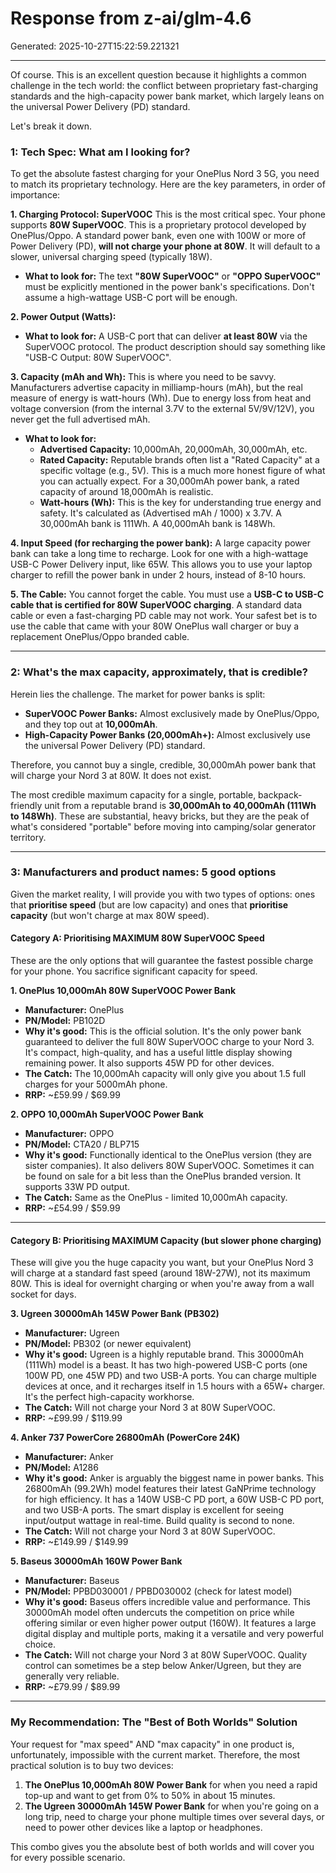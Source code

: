 # Response from z-ai/glm-4.6

Generated: 2025-10-27T15:22:59.221321

---


Of course. This is an excellent question because it highlights a common challenge in the tech world: the conflict between proprietary fast-charging standards and the high-capacity power bank market, which largely leans on the universal Power Delivery (PD) standard.

Let's break it down.

### 1: Tech Spec: What am I looking for?

To get the absolute fastest charging for your OnePlus Nord 3 5G, you need to match its proprietary technology. Here are the key parameters, in order of importance:

**1. Charging Protocol: SuperVOOC**
This is the most critical spec. Your phone supports **80W SuperVOOC**. This is a proprietary protocol developed by OnePlus/Oppo. A standard power bank, even one with 100W or more of Power Delivery (PD), **will not charge your phone at 80W**. It will default to a slower, universal charging speed (typically 18W).
*   **What to look for:** The text **"80W SuperVOOC"** or **"OPPO SuperVOOC"** must be explicitly mentioned in the power bank's specifications. Don't assume a high-wattage USB-C port will be enough.

**2. Power Output (Watts):**
*   **What to look for:** A USB-C port that can deliver **at least 80W** via the SuperVOOC protocol. The product description should say something like "USB-C Output: 80W SuperVOOC".

**3. Capacity (mAh and Wh):**
This is where you need to be savvy. Manufacturers advertise capacity in milliamp-hours (mAh), but the real measure of energy is watt-hours (Wh). Due to energy loss from heat and voltage conversion (from the internal 3.7V to the external 5V/9V/12V), you never get the full advertised mAh.
*   **What to look for:**
    *   **Advertised Capacity:** 10,000mAh, 20,000mAh, 30,000mAh, etc.
    *   **Rated Capacity:** Reputable brands often list a "Rated Capacity" at a specific voltage (e.g., 5V). This is a much more honest figure of what you can actually expect. For a 30,000mAh power bank, a rated capacity of around 18,000mAh is realistic.
    *   **Watt-hours (Wh):** This is the key for understanding true energy and safety. It's calculated as (Advertised mAh / 1000) x 3.7V. A 30,000mAh bank is 111Wh. A 40,000mAh bank is 148Wh.

**4. Input Speed (for recharging the power bank):**
A large capacity power bank can take a long time to recharge. Look for one with a high-wattage USB-C Power Delivery input, like 65W. This allows you to use your laptop charger to refill the power bank in under 2 hours, instead of 8-10 hours.

**5. The Cable:**
You cannot forget the cable. You must use a **USB-C to USB-C cable that is certified for 80W SuperVOOC charging**. A standard data cable or even a fast-charging PD cable may not work. Your safest bet is to use the cable that came with your 80W OnePlus wall charger or buy a replacement OnePlus/Oppo branded cable.

---

### 2: What's the max capacity, approximately, that is credible?

Herein lies the challenge. The market for power banks is split:
*   **SuperVOOC Power Banks:** Almost exclusively made by OnePlus/Oppo, and they top out at **10,000mAh**.
*   **High-Capacity Power Banks (20,000mAh+):** Almost exclusively use the universal Power Delivery (PD) standard.

Therefore, you cannot buy a single, credible, 30,000mAh power bank that will charge your Nord 3 at 80W. It does not exist.

The most credible maximum capacity for a single, portable, backpack-friendly unit from a reputable brand is **30,000mAh to 40,000mAh (111Wh to 148Wh)**. These are substantial, heavy bricks, but they are the peak of what's considered "portable" before moving into camping/solar generator territory.

---

### 3: Manufacturers and product names: 5 good options

Given the market reality, I will provide you with two types of options: ones that **prioritise speed** (but are low capacity) and ones that **prioritise capacity** (but won't charge at max 80W speed).

#### **Category A: Prioritising MAXIMUM 80W SuperVOOC Speed**

These are the only options that will guarantee the fastest possible charge for your phone. You sacrifice significant capacity for speed.

**1. OnePlus 10,000mAh 80W SuperVOOC Power Bank**
*   **Manufacturer:** OnePlus
*   **PN/Model:** PB102D
*   **Why it's good:** This is the official solution. It's the only power bank guaranteed to deliver the full 80W SuperVOOC charge to your Nord 3. It's compact, high-quality, and has a useful little display showing remaining power. It also supports 45W PD for other devices.
*   **The Catch:** The 10,000mAh capacity will only give you about 1.5 full charges for your 5000mAh phone.
*   **RRP:** ~£59.99 / $69.99

**2. OPPO 10,000mAh SuperVOOC Power Bank**
*   **Manufacturer:** OPPO
*   **PN/Model:** CTA20 / BLP715
*   **Why it's good:** Functionally identical to the OnePlus version (they are sister companies). It also delivers 80W SuperVOOC. Sometimes it can be found on sale for a bit less than the OnePlus branded version. It supports 33W PD output.
*   **The Catch:** Same as the OnePlus - limited 10,000mAh capacity.
*   **RRP:** ~£54.99 / $59.99

---

#### **Category B: Prioritising MAXIMUM Capacity (but slower phone charging)**

These will give you the huge capacity you want, but your OnePlus Nord 3 will charge at a standard fast speed (around 18W-27W), not its maximum 80W. This is ideal for overnight charging or when you're away from a wall socket for days.

**3. Ugreen 30000mAh 145W Power Bank (PB302)**
*   **Manufacturer:** Ugreen
*   **PN/Model:** PB302 (or newer equivalent)
*   **Why it's good:** Ugreen is a highly reputable brand. This 30000mAh (111Wh) model is a beast. It has two high-powered USB-C ports (one 100W PD, one 45W PD) and two USB-A ports. You can charge multiple devices at once, and it recharges itself in 1.5 hours with a 65W+ charger. It's the perfect high-capacity workhorse.
*   **The Catch:** Will not charge your Nord 3 at 80W SuperVOOC.
*   **RRP:** ~£99.99 / $119.99

**4. Anker 737 PowerCore 26800mAh (PowerCore 24K)**
*   **Manufacturer:** Anker
*   **PN/Model:** A1286
*   **Why it's good:** Anker is arguably the biggest name in power banks. This 26800mAh (99.2Wh) model features their latest GaNPrime technology for high efficiency. It has a 140W USB-C PD port, a 60W USB-C PD port, and two USB-A ports. The smart display is excellent for seeing input/output wattage in real-time. Build quality is second to none.
*   **The Catch:** Will not charge your Nord 3 at 80W SuperVOOC.
*   **RRP:** ~£149.99 / $149.99

**5. Baseus 30000mAh 160W Power Bank**
*   **Manufacturer:** Baseus
*   **PN/Model:** PPBD030001 / PPBD030002 (check for latest model)
*   **Why it's good:** Baseus offers incredible value and performance. This 30000mAh model often undercuts the competition on price while offering similar or even higher power output (160W). It features a large digital display and multiple ports, making it a versatile and very powerful choice.
*   **The Catch:** Will not charge your Nord 3 at 80W SuperVOOC. Quality control can sometimes be a step below Anker/Ugreen, but they are generally very reliable.
*   **RRP:** ~£79.99 / $89.99

---

### **My Recommendation: The "Best of Both Worlds" Solution**

Your request for "max speed" AND "max capacity" in one product is, unfortunately, impossible with the current market. Therefore, the most practical solution is to buy two devices:

1.  **The OnePlus 10,000mAh 80W Power Bank** for when you need a rapid top-up and want to get from 0% to 50% in about 15 minutes.
2.  **The Ugreen 30000mAh 145W Power Bank** for when you're going on a long trip, need to charge your phone multiple times over several days, or need to power other devices like a laptop or headphones.

This combo gives you the absolute best of both worlds and will cover you for every possible scenario.